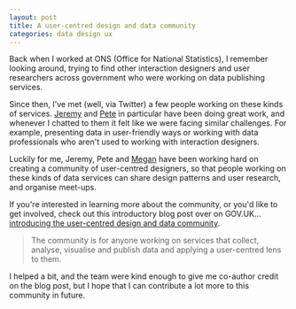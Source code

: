 ```yaml
---
layout: post
title: A user-centred design and data community
categories: data design ux
---
```


<p class="lede">Back when I worked at ONS (Office for National Statistics), I remember looking around, trying to find other interaction designers and user researchers across government who were working on data publishing services.</p>

Since then, I've met (well, via Twitter) a few people working on these kinds of services. [Jeremy](https://twitter.com/jeremyhhy) and [Pete](https://twitter.com/peterjobes) in particular have been doing great work, and whenever I chatted to them it felt like we were facing similar challenges. For example, presenting data in user-friendly ways or working with data professionals who aren't used to working with interaction designers.

Luckily for me, Jeremy, Pete and [Megan](https://twitter.com/Rodgermegan) have been working hard on creating a community of user-centred designers, so that people working on these kinds of data services can share design patterns and user research, and organise meet-ups.

If you're interested in learning more about the community, or you'd like to get involved, check out this introductory blog post over on GOV.UK… [introducing the user-centred design and data community](https://designnotes.blog.gov.uk/2020/10/05/introducing-the-user-centred-design-and-data-community/).

> The community is for anyone working on services that collect, analyse, visualise and publish data and applying a user-centred lens to them.

I helped a bit, and the team were kind enough to give me co-author credit on the blog post, but I hope that I can contribute a lot more to this community in future.